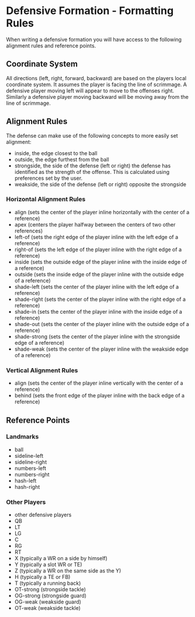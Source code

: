 # Defensive Formation - Formatting Rules

When writing a defensive formation you will have access to the following alignment rules and reference points.

## Coordinate System
All directions (left, right, forward, backward) are based on the players local coordinate system. It assumes the player is facing the line of scrimmage. A defensive player moving left will appear to move to the offenses right. Similarly a defensive player moving backward will be moving away from the line of scrimmage.

## Alignment Rules
The defense can make use of the following concepts to more easily set alignment:

- inside, the edge closest to the ball
- outside, the edge furthest from the ball
- strongside, the side of the defense (left or right) the defense has identified as the strength of the offense. This is calculated using preferences set by the user.
- weakside, the side of the defense (left or right) opposite the strongside

### Horizontal Alignment Rules
- align (sets the center of the player inline horizontally with the center of a reference)
- apex (centers the player halfway between the centers of two other references)
- left-of (sets the right edge of the player inline with the left edge of a reference)
- right-of (sets the left edge of the player inline with the right edge of a reference)
- inside (sets the outside edge of the player inline with the inside edge of a reference)
- outside (sets the inside edge of the player inline with the outside edge of a reference)
- shade-left (sets the center of the player inline with the left edge of a reference)
- shade-right (sets the center of the player inline with the right edge of a reference)
- shade-in (sets the center of the player inline with the inside edge of a reference)
- shade-out (sets the center of the player inline with the outside edge of a reference)
- shade-strong (sets the center of the player inline with the strongside edge of a reference)
- shade-weak (sets the center of the player inline with the weakside edge of a reference)

### Vertical Alignment Rules
- align (sets the center of the player inline vertically with the center of a reference)
- behind (sets the front edge of the player inline with the back edge of a reference)

## Reference Points

### Landmarks
- ball
- sideline-left
- sideline-right
- numbers-left
- numbers-right
- hash-left
- hash-right

### Other Players
- other defensive players
- QB
- LT
- LG
- C
- RG
- RT
- X (typically a WR on a side by himself)
- Y (typically a slot WR or TE)
- Z (typically a WR on the same side as the Y)
- H (typically a TE or FB)
- T (typically a running back)
- OT-strong (strongside tackle)
- OG-strong (strongside guard)
- OG-weak (weakside guard)
- OT-weak (weakside tackle)
